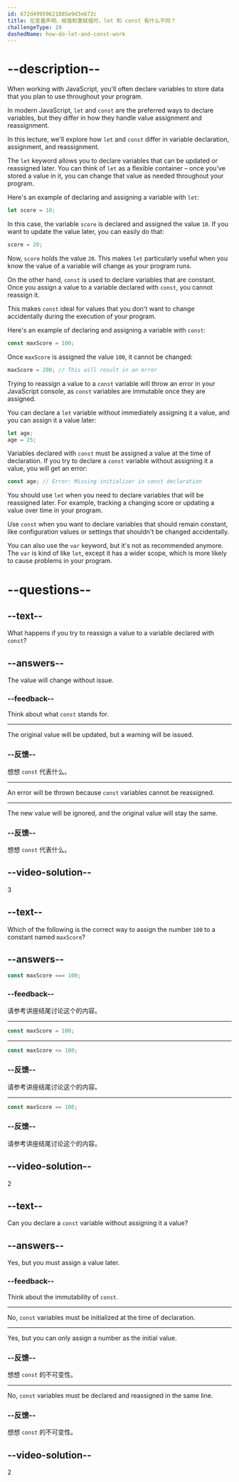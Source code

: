 ```yaml
---
id: 672d49959621885e9d3e672c
title: 在变量声明、赋值和重赋值时，let 和 const 有什么不同？
challengeType: 19
dashedName: how-do-let-and-const-work
---
```


# --description--

When working with JavaScript, you'll often declare variables to store data that you plan to use throughout your program.

In modern JavaScript, `let` and `const` are the preferred ways to declare variables, but they differ in how they handle value assignment and reassignment.

In this lecture, we'll explore how `let` and `const` differ in variable declaration, assignment, and reassignment.

The `let` keyword allows you to declare variables that can be updated or reassigned later. You can think of `let` as a flexible container – once you've stored a value in it, you can change that value as needed throughout your program.

Here's an example of declaring and assigning a variable with `let`:

```js
let score = 10;
```

In this case, the variable `score` is declared and assigned the value `10`. If you want to update the value later, you can easily do that:

```js
score = 20;
```

Now, `score` holds the value `20`. This makes `let` particularly useful when you know the value of a variable will change as your program runs.

On the other hand, `const` is used to declare variables that are constant. Once you assign a value to a variable declared with `const`, you cannot reassign it.

This makes `const` ideal for values that you don't want to change accidentally during the execution of your program.

Here's an example of declaring and assigning a variable with `const`:

```js
const maxScore = 100;
```

Once `maxScore` is assigned the value `100`, it cannot be changed:

```js
maxScore = 200; // This will result in an error
```

Trying to reassign a value to a `const` variable will throw an error in your JavaScript console, as `const` variables are immutable once they are assigned.

You can declare a `let` variable without immediately assigning it a value, and you can assign it a value later:

```js
let age;
age = 25;
```

Variables declared with `const` must be assigned a value at the time of declaration. If you try to declare a `const` variable without assigning it a value, you will get an error:

```js
const age; // Error: Missing initializer in const declaration
```

You should use `let` when you need to declare variables that will be reassigned later. For example, tracking a changing score or updating a value over time in your program.

Use `const` when you want to declare variables that should remain constant, like configuration values or settings that shouldn't be changed accidentally.

You can also use the `var` keyword, but it's not as recommended anymore. The `var` is kind of like `let`, except it has a wider scope, which is more likely to cause problems in your program.

# --questions--

## --text--

What happens if you try to reassign a value to a variable declared with `const`?

## --answers--

The value will change without issue.

### --feedback--

Think about what `const` stands for.

---

The original value will be updated, but a warning will be issued.

### --反馈--

想想 `const` 代表什么。

---

An error will be thrown because `const` variables cannot be reassigned.

---

The new value will be ignored, and the original value will stay the same.

### --反馈--

想想 `const` 代表什么。

## --video-solution--

3

## --text--

Which of the following is the correct way to assign the number `100` to a constant named `maxScore`?

## --answers--

```js
const maxScore === 100;
```

### --feedback--

请参考讲座结尾讨论这个的内容。

---

```js
const maxScore = 100;
```

---

```js
const maxScore <= 100;
```

### --反馈--

请参考讲座结尾讨论这个的内容。

---

```js
const maxScore == 100;
```

### --反馈--

请参考讲座结尾讨论这个的内容。

## --video-solution--

2

## --text--

Can you declare a `const` variable without assigning it a value?

## --answers--

Yes, but you must assign a value later.

### --feedback--

Think about the immutability of `const`.

---

No, `const` variables must be initialized at the time of declaration.

---

Yes, but you can only assign a number as the initial value.

### --反馈--

想想 `const` 的不可变性。

---

No, `const` variables must be declared and reassigned in the same line.

### --反馈--

想想 `const` 的不可变性。

## --video-solution--

2
